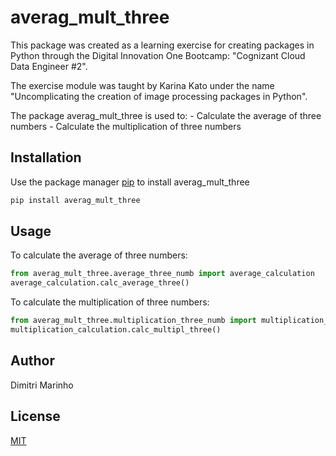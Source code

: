 # averag_mult_three

This package was created as a learning exercise for creating packages in Python through the Digital Innovation One Bootcamp: "Cognizant Cloud Data Engineer #2".

The exercise module was taught by Karina Kato under the name "Uncomplicating the creation of image processing packages in Python".

The package averag_mult_three is used to:
	- Calculate the average of three numbers
	- Calculate the multiplication of three numbers

## Installation

Use the package manager [pip](https://pip.pypa.io/en/stable/) to install averag_mult_three

```bash
pip install averag_mult_three
```

## Usage

To calculate the average of three numbers:
```python
from averag_mult_three.average_three_numb import average_calculation
average_calculation.calc_average_three()
```

To calculate the multiplication of three numbers:
```python
from averag_mult_three.multiplication_three_numb import multiplication_calculation
multiplication_calculation.calc_multipl_three()
```

## Author
Dimitri Marinho

## License
[MIT](https://choosealicense.com/licenses/mit/)